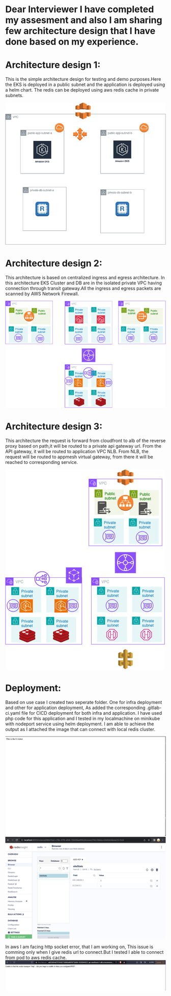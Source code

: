 # Dear Interviewer I have completed my assesment and also I am sharing few architecture design that I have done based on my experience.

# Architecture design 1:
   This is the simple architecture design for testing and demo purposes.Here the EKS is deployed in a public subnet and the application is deployed using a helm chart. The redis can be deployed using aws redis cache in private subnets.

![Architecture-1](Two-tier.png)

# Architecture design 2:
   This architecture is based on centralized ingress and egress architecture. In this architecture EKS Cluster and DB are in the isolated private VPC having connection through transit gateway.All the ingress and egress packets are scanned by AWS Network Firewall.

![Architecture-2](centrilized-architecture.png)

# Architecture design 3:
   This architecture the request is forward from cloudfront to alb of the reverse proxy based on path,it will be routed to a private api gateway url. From the API gateway, it will be routed to application VPC  NLB. From NLB, the request will be routed to appmesh virtual gateway, from there it will be reached to corresponding service.

![Architecture-3](secure-architecture.png)


# Deployment:
  Based on use case I created two seperate folder. One for infra deployment and other for application deployment, As added the corresponding .gitlab-ci.yaml file for CICD deployment for both infra and application. I have used php code for this application and I tested in my localmachine on minikube with nodeport service using helm deployment. I am able to achieve the output as I attached the image that can connect with local redis cluster.

![Browser Page](browserpage.png)
![Browser Page](redisinsight.png)

In aws I am facing http socket error, that I am working on, This issue is comming only when I give redis url to connect.But I tested I able to connect from pod to aws redis cache. 
![Browser Page](phperror.png)
